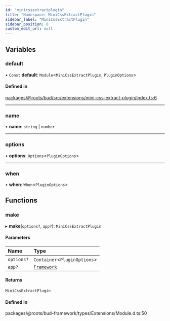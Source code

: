 ```yaml
---
id: "minicssextractplugin"
title: "Namespace: MiniCssExtractPlugin"
sidebar_label: "MiniCssExtractPlugin"
sidebar_position: 0
custom_edit_url: null
---
```


## Variables

### default

• `Const` **default**: `Module`<`MiniCssExtractPlugin`, `PluginOptions`\>

#### Defined in

[packages/@roots/bud/src/extensions/mini-css-extract-plugin/index.ts:6](https://github.com/roots/bud/blob/2fd4ac325/packages/@roots/bud/src/extensions/mini-css-extract-plugin/index.ts#L6)

___

### name

• **name**: `string` \| `number`

___

### options

• **options**: `Options`<`PluginOptions`\>

___

### when

• **when**: `When`<`PluginOptions`\>

## Functions

### make

▸ **make**(`options?`, `app?`): `MiniCssExtractPlugin`

#### Parameters

| Name | Type |
| :------ | :------ |
| `options?` | `Container`<`PluginOptions`\> |
| `app?` | [`Framework`](../classes/framework.md) |

#### Returns

`MiniCssExtractPlugin`

#### Defined in

packages/@roots/bud-framework/types/Extensions/Module.d.ts:50
